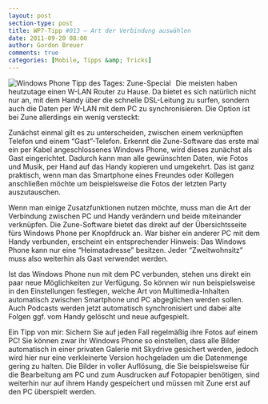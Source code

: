 ```yaml
---
layout: post
section-type: post
title: WP7-Tipp #013 – Art der Verbindung auswählen
date: 2011-09-20 08:00
author: Gordon Breuer
comments: true
categories: [Mobile, Tipps &amp; Tricks]
---
```

<p><img style="margin: 0px 10px 0px 0px; display: inline; float: left" title="" alt="Windows Phone Tipp des Tages: Zune-Special" align="left" src="http://anheledirwp.blob.core.windows.net/wordpress/2011/09/zune1.png" /></p>  <p>Die meisten haben heutzutage einen W-LAN Router zu Hause. Da bietet es sich natürlich nicht nur an, mit dem Handy über die schnelle DSL-Leitung zu surfen, sondern auch die Daten per W-LAN mit dem PC zu synchronisieren. Die Option ist bei Zune allerdings ein wenig versteckt:</p>  <p>Zunächst einmal gilt es zu unterscheiden, zwischen einem verknüpften Telefon und einem “Gast”-Telefon. Erkennt die Zune-Software das erste mal ein per Kabel angeschlossenes Windows Phone, wird dieses zunächst als Gast eingerichtet. Dadurch kann man alle gewünschten Daten, wie Fotos und Musik, per Hand auf das Handy kopieren und umgekehrt. Das ist ganz praktisch, wenn man das Smartphone eines Freundes oder Kollegen anschließen möchte um beispielsweise die Fotos der letzten Party auszutauschen.</p>  <p>Wenn man einige Zusatzfunktionen nutzen möchte, muss man die Art der Verbindung zwischen PC und Handy verändern und beide miteinander verknüpfen. Die Zune-Software bietet das direkt auf der Übersichtsseite fürs Windows Phone per Knopfdruck an. War bisher ein anderer PC mit dem Handy verbunden, erscheint ein entsprechender Hinweis: Das Windows Phone kann nur eine “Heimatadresse” besitzen. Jeder “Zweitwohnsitz” muss also weiterhin als Gast verwendet werden.</p>  <p>Ist das Windows Phone nun mit dem PC verbunden, stehen uns direkt ein paar neue Möglichkeiten zur Verfügung. So können wir nun beispielsweise in den Einstellungen festlegen, welche Art von Multimedia-Inhalten automatisch zwischen Smartphone und PC abgeglichen werden sollen. Auch Podcasts werden jetzt automatisch synchronisiert und dabei alte Folgen ggf. vom Handy gelöscht und neue aufgespielt.</p>  <p>Ein Tipp von mir: Sichern Sie auf jeden Fall regelmäßig ihre Fotos auf einem PC! Sie können zwar ihr Windows Phone so einstellen, dass alle Bilder automatisch in einer privaten Galerie mit Skydrive gesichert werden, jedoch wird hier nur eine verkleinerte Version hochgeladen um die Datenmenge gering zu halten. Die Bilder in voller Auflösung, die Sie beispielsweise für die Bearbeitung am PC und zum Ausdrucken auf Fotopapier benötigen, sind weiterhin nur auf ihrem Handy gespeichert und müssen mit Zune erst auf den PC überspielt werden.</p>
